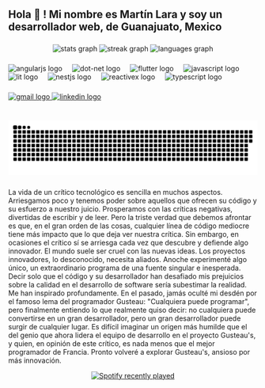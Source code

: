 <h2 align="left">Hola 👋 ! Mi nombre es Martín Lara y soy un desarrollador web, de Guanajuato, Mexico</h2>

###

<div align="center">
  <img src="https://github-readme-stats.vercel.app/api?username=Garuda127&hide_title=false&hide_rank=false&show_icons=true&include_all_commits=true&count_private=true&disable_animations=false&theme=dracula&locale=es&hide_border=false" height="150" alt="stats graph"  />
  <img src="https://streak-stats.demolab.com?user=Garuda127&locale=es&mode=daily&theme=dracula&hide_border=false&border_radius=5" height="150" alt="streak graph"  />
  <img src="https://github-readme-stats.vercel.app/api/top-langs?username=Garuda127&locale=es&hide_title=false&layout=compact&card_width=320&langs_count=5&theme=dracula&hide_border=false" height="150" alt="languages graph"  />
</div>

###

<div align="left">
  <img src="https://cdn.simpleicons.org/angular/DD0031" height="30" alt="angularjs logo"  />
  <img width="12" />
  <img src="https://cdn.simpleicons.org/dotnet/512BD4" height="30" alt="dot-net logo"  />
  <img width="12" />
  <img src="https://cdn.simpleicons.org/flutter/02569B" height="30" alt="flutter logo"  />
  <img width="12" />
  <img src="https://cdn.simpleicons.org/javascript/F7DF1E" height="30" alt="javascript logo"  />
  <img width="12" />
  <img src="https://cdn.simpleicons.org/lit/324FFF" height="30" alt="lit logo"  />
  <img width="12" />
  <img src="https://cdn.simpleicons.org/nestjs/E0234E" height="30" alt="nestjs logo"  />
  <img width="12" />
  <img src="https://cdn.simpleicons.org/reactivex/B7178C" height="30" alt="reactivex logo"  />
  <img width="12" />
  <img src="https://cdn.simpleicons.org/typescript/3178C6" height="30" alt="typescript logo"  />
</div>

###

<div align="left">
  <a href="martinlarap127@gmail.com" target="_blank">
    <img src="https://img.shields.io/static/v1?message=Gmail&logo=gmail&label=&color=D14836&logoColor=white&labelColor=&style=for-the-badge" height="35" alt="gmail logo"  />
  </a>
  <a href="https://www.linkedin.com/in/martin-lara-peredo/" target="_blank">
    <img src="https://img.shields.io/static/v1?message=LinkedIn&logo=linkedin&label=&color=0077B5&logoColor=white&labelColor=&style=for-the-badge" height="35" alt="linkedin logo"  />
  </a>
</div>

###

<br clear="both">

<img src="https://raw.githubusercontent.com/Garuda127/Garuda127/output/snake.svg" alt="Snake animation" />

###

La vida de un crítico tecnológico es sencilla en muchos aspectos. Arriesgamos poco y tenemos poder sobre aquellos que ofrecen su código y su esfuerzo a nuestro juicio. Prosperamos con las críticas negativas, divertidas de escribir y de leer. Pero la triste verdad que debemos afrontar es que, en el gran orden de las cosas, cualquier línea de código mediocre tiene más impacto que lo que deja ver nuestra crítica.
Sin embargo, en ocasiones el crítico sí se arriesga cada vez que descubre y defiende algo innovador. El mundo suele ser cruel con las nuevas ideas. Los proyectos innovadores, lo desconocido, necesita aliados. Anoche experimenté algo único, un extraordinario programa de una fuente singular e inesperada. Decir solo que el código y su desarrollador han desafiado mis prejuicios sobre la calidad en el desarrollo de software sería subestimar la realidad. Me han inspirado profundamente.
En el pasado, jamás oculté mi desdén por el famoso lema del programador Gusteau: "Cualquiera puede programar", pero finalmente entiendo lo que realmente quiso decir: no cualquiera puede convertirse en un gran desarrollador, pero un gran desarrollador puede surgir de cualquier lugar. Es difícil imaginar un origen más humilde que el del genio que ahora lidera el equipo de desarrollo en el proyecto Gusteau's, y quien, en opinión de este crítico, es nada menos que el mejor programador de Francia.
Pronto volveré a explorar Gusteau's, ansioso por más innovación.

<div align="center">
  <a href="https://open.spotify.com/user/megamind127">
    <img src="https://spotify-recently-played-readme.vercel.app/api?user=megamind127&count=5&unique=true" alt="Spotify recently played"  />
  </a>
</div>

###

